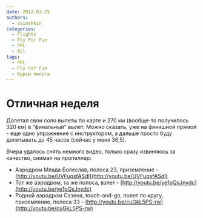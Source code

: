 ```yaml
---
date: 2012-03-25
authors:
  - vsimakhin
categories:
  - Flights
  - Fly For Fun
  - PPL
  - All
tags:
  - PPL
  - Fly For Fun
  - Курсы пилота
---
```


# Отличная неделя

Долетал свои соло вылеты по карте и 270 км (вообще-то получилось 320 км) в "финальный" вылет. Можно сказать, уже на финишной прямой - еще одно упражнение с инструктором, а дальше просто буду долетывать до 45 часов (сейчас у меня 36,5).

Вчера удалось снять немного видео, только сразу извиняюсь за качество, снимал на пропеллер:

* Аэродром Млада Болеслав, полоса 23, приземление - [http://youtu.be/UVFuqsfASdI](http://youtu.be/UVFuqsfASdI)
* Тот же аэродром, та же полоса, взлет - [http://youtu.be/ye1pQsJnydc](http://youtu.be/ye1pQsJnydc)
* Родной аэродром Сазена, touch-and-go, полет по кругу, приземление, полоса 33 - [http://youtu.be/cuGkL5PS-rw](http://youtu.be/cuGkL5PS-rw)